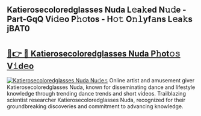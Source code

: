 ## Katierosecoloredglasses Nuda L𝚎a𝚔ed N𝚞𝚍e - Part-GqQ Vi𝚍𝚎o P𝚑𝚘tos - H𝚘𝚝 O𝚗𝚕yf𝚊ns L𝚎a𝚔s jBAT0

# <h2><a href="http://kfe15j.oniu.top/?m=Katierosecoloredglasses+Nuda">🔗👉 🔴 Katierosecoloredglasses Nuda P𝚑ot𝚘𝚜 V𝚒d𝚎o</a></h2>

[![Katierosecoloredglasses Nuda Nu𝚍e𝚜](https://i.imgur.com/0qMVB7G.gif)](http://kfe15j.oniu.top/?m=Katierosecoloredglasses+Nuda)
Online artist and amusement giver Katierosecoloredglasses Nuda, known for disseminating dance and lifestyle knowledge through trending dance trends and short videos. Trailblazing scientist researcher Katierosecoloredglasses Nuda, recognized for their groundbreaking discoveries and commitment to advancing knowledge.  
